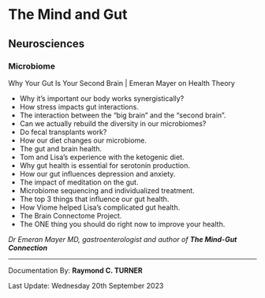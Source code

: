 # The Mind and Gut
## Neurosciences
### Microbiome

Why Your Gut Is Your Second Brain | Emeran Mayer on Health Theory

* Why it’s important our body works synergistically?
* How stress impacts gut interactions.
* The interaction between the “big brain” and the “second brain”.
* Can we actually rebuild the diversity in our microbiomes?
* Do fecal transplants work?
* How our diet changes our microbiome.
* The gut and brain health.
* Tom and Lisa’s experience with the ketogenic diet.
* Why gut health is essential for serotonin production.
* How our gut influences depression and anxiety.
* The impact of meditation on the gut.
* Microbiome sequencing and individualized treatment.
* The top 3 things that influence our gut health.
* How Viome helped Lisa’s complicated gut health.
* The Brain Connectome Project.
* The ONE thing you should do right now to improve your health.

*Dr Emeran Mayer MD, gastroenterologist and author of **The Mind-Gut Connection***

---

Documentation By: **Raymond C. TURNER**

Last Update: Wednesday 20th September 2023